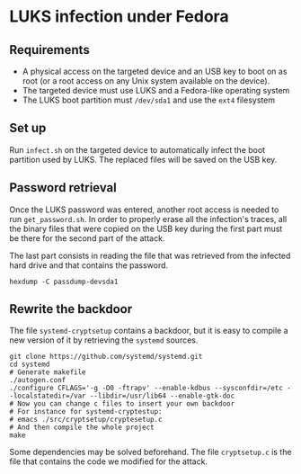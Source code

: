 LUKS infection under Fedora
===========================

## Requirements

- A physical access on the targeted device and an USB key to boot on as root (or
  a root access on any Unix system available on the device).
- The targeted device must use LUKS and a Fedora-like operating system
- The LUKS boot partition must `/dev/sda1` and use the `ext4`
  filesystem


## Set up

Run `infect.sh` on the targeted device to automatically infect the
boot partition used by LUKS. The replaced files will be saved on the
USB key.
  
  
## Password retrieval

Once the LUKS password was entered, another root access is needed to
run `get_password.sh`. In order to properly erase all the infection's
traces, all the binary files that were copied on the USB key during
the first part must be there for the second part of the attack.

The last part consists in reading the file that was retrieved from the
infected hard drive and that contains the password.

    hexdump -C passdump-devsda1


## Rewrite the backdoor

The file `systemd-cryptsetup` contains a backdoor, but it is easy to
compile a new version of it by retrieving the `systemd` sources.

    git clone https://github.com/systemd/systemd.git
    cd systemd
    # Generate makefile
    ./autogen.conf
    ./configure CFLAGS='-g -O0 -ftrapv' --enable-kdbus --sysconfdir=/etc --localstatedir=/var --libdir=/usr/lib64 --enable-gtk-doc
    # Now you can change c files to insert your own backdoor
    # For instance for systemd-cryptestup:
    # emacs ./src/cryptsetup/cryptesetup.c
    # And then compile the whole project
    make
    
Some dependencies may be solved beforehand. The file `cryptsetup.c` is
the file that contains the code we modified for the attack.
